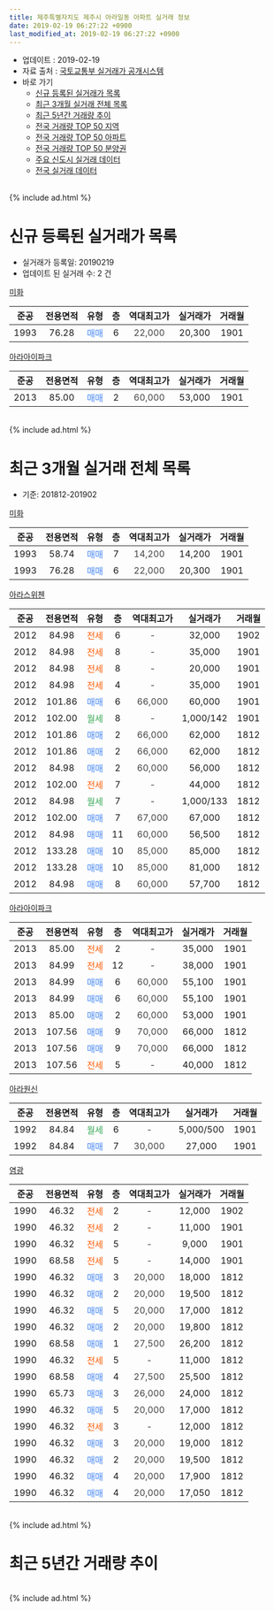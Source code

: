 ```yaml
---
title: 제주특별자치도 제주시 아라일동 아파트 실거래 정보
date: 2019-02-19 06:27:22 +0900
last_modified_at: 2019-02-19 06:27:22 +0900
---
```


* 업데이트 : 2019-02-19
* 자료 출처 : [국토교통부 실거래가 공개시스템](http://rt.molit.go.kr)
* 바로 가기
    * [신규 등록된 실거래가 목록](#신규-등록된-실거래가-목록)
    * [최근 3개월 실거래 전체 목록](#최근-3개월-실거래-전체-목록)
    * [최근 5년간 거래량 추이](#최근-5년간-거래량-추이)
    * [전국 거래량 TOP 50 지역](https://ayogom.github.io/apt-trade-info/최근-3개월-전국에서-가장-거래가-많이-발생한-지역)
    * [전국 거래량 TOP 50 아파트](https://ayogom.github.io/apt-trade-info/최근-3개월-전국에서-가장-거래가-많이-발생한-아파트)
    * [전국 거래량 TOP 50 분양권](https://ayogom.github.io/apt-trade-info/최근-3개월-전국에서-가장-거래가-많이-발생한-분양권)
    * [주요 신도시 실거래 데이터](https://ayogom.github.io/apt-trade-info/주요-신도시)
    * [전국 실거래 데이터](https://ayogom.github.io/apt-trade-info/전국)
<br>
{% include ad.html %}
<br>

# 신규 등록된 실거래가 목록
* 실거래가 등록일: 20190219
* 업데이트 된 실거래 수: 2 건


[미화](https://search.naver.com/search.naver?query=%EC%A0%9C%EC%A3%BC%ED%8A%B9%EB%B3%84%EC%9E%90%EC%B9%98%EB%8F%84+%EC%A0%9C%EC%A3%BC%EC%8B%9C+%EC%95%84%EB%9D%BC%EC%9D%BC%EB%8F%99+%EB%AF%B8%ED%99%94)

|준공|전용면적|유형|층|역대최고가|실거래가|거래월|
|:---:|:---:|:---:|:---:|:---:|:---:|:---:|
|1993|76.28|<span style="color:#4285f3">매매</span>|6|<span style="color:#444444">22,000</span>|20,300|1901|

[아라아이파크](https://search.naver.com/search.naver?query=%EC%A0%9C%EC%A3%BC%ED%8A%B9%EB%B3%84%EC%9E%90%EC%B9%98%EB%8F%84+%EC%A0%9C%EC%A3%BC%EC%8B%9C+%EC%95%84%EB%9D%BC%EC%9D%BC%EB%8F%99+%EC%95%84%EB%9D%BC%EC%95%84%EC%9D%B4%ED%8C%8C%ED%81%AC)

|준공|전용면적|유형|층|역대최고가|실거래가|거래월|
|:---:|:---:|:---:|:---:|:---:|:---:|:---:|
|2013|85.00|<span style="color:#4285f3">매매</span>|2|<span style="color:#444444">60,000</span>|53,000|1901|


<br>
{% include ad.html %}
<br>

# 최근 3개월 실거래 전체 목록
* 기준: 201812-201902


[미화](https://search.naver.com/search.naver?query=%EC%A0%9C%EC%A3%BC%ED%8A%B9%EB%B3%84%EC%9E%90%EC%B9%98%EB%8F%84+%EC%A0%9C%EC%A3%BC%EC%8B%9C+%EC%95%84%EB%9D%BC%EC%9D%BC%EB%8F%99+%EB%AF%B8%ED%99%94)

|준공|전용면적|유형|층|역대최고가|실거래가|거래월|
|:---:|:---:|:---:|:---:|:---:|:---:|:---:|
|1993|58.74|<span style="color:#4285f3">매매</span>|7|<span style="color:#444444">14,200</span>|14,200|1901|
|1993|76.28|<span style="color:#4285f3">매매</span>|6|<span style="color:#444444">22,000</span>|20,300|1901|

[아라스위첸](https://search.naver.com/search.naver?query=%EC%A0%9C%EC%A3%BC%ED%8A%B9%EB%B3%84%EC%9E%90%EC%B9%98%EB%8F%84+%EC%A0%9C%EC%A3%BC%EC%8B%9C+%EC%95%84%EB%9D%BC%EC%9D%BC%EB%8F%99+%EC%95%84%EB%9D%BC%EC%8A%A4%EC%9C%84%EC%B2%B8)

|준공|전용면적|유형|층|역대최고가|실거래가|거래월|
|:---:|:---:|:---:|:---:|:---:|:---:|:---:|
|2012|84.98|<span style="color:#ff5a00">전세</span>|6|<span style="color:#444444">-</span>|32,000|1902|
|2012|84.98|<span style="color:#ff5a00">전세</span>|8|<span style="color:#444444">-</span>|35,000|1901|
|2012|84.98|<span style="color:#ff5a00">전세</span>|8|<span style="color:#444444">-</span>|20,000|1901|
|2012|84.98|<span style="color:#ff5a00">전세</span>|4|<span style="color:#444444">-</span>|35,000|1901|
|2012|101.86|<span style="color:#4285f3">매매</span>|6|<span style="color:#444444">66,000</span>|60,000|1901|
|2012|102.00|<span style="color:#34a853">월세</span>|8|<span style="color:#444444">-</span>|1,000/142|1901|
|2012|101.86|<span style="color:#4285f3">매매</span>|2|<span style="color:#444444">66,000</span>|62,000|1812|
|2012|101.86|<span style="color:#4285f3">매매</span>|2|<span style="color:#444444">66,000</span>|62,000|1812|
|2012|84.98|<span style="color:#4285f3">매매</span>|2|<span style="color:#444444">60,000</span>|56,000|1812|
|2012|102.00|<span style="color:#ff5a00">전세</span>|7|<span style="color:#444444">-</span>|44,000|1812|
|2012|84.98|<span style="color:#34a853">월세</span>|7|<span style="color:#444444">-</span>|1,000/133|1812|
|2012|102.00|<span style="color:#4285f3">매매</span>|7|<span style="color:#444444">67,000</span>|67,000|1812|
|2012|84.98|<span style="color:#4285f3">매매</span>|11|<span style="color:#444444">60,000</span>|56,500|1812|
|2012|133.28|<span style="color:#4285f3">매매</span>|10|<span style="color:#444444">85,000</span>|85,000|1812|
|2012|133.28|<span style="color:#4285f3">매매</span>|10|<span style="color:#444444">85,000</span>|81,000|1812|
|2012|84.98|<span style="color:#4285f3">매매</span>|8|<span style="color:#444444">60,000</span>|57,700|1812|

[아라아이파크](https://search.naver.com/search.naver?query=%EC%A0%9C%EC%A3%BC%ED%8A%B9%EB%B3%84%EC%9E%90%EC%B9%98%EB%8F%84+%EC%A0%9C%EC%A3%BC%EC%8B%9C+%EC%95%84%EB%9D%BC%EC%9D%BC%EB%8F%99+%EC%95%84%EB%9D%BC%EC%95%84%EC%9D%B4%ED%8C%8C%ED%81%AC)

|준공|전용면적|유형|층|역대최고가|실거래가|거래월|
|:---:|:---:|:---:|:---:|:---:|:---:|:---:|
|2013|85.00|<span style="color:#ff5a00">전세</span>|2|<span style="color:#444444">-</span>|35,000|1901|
|2013|84.99|<span style="color:#ff5a00">전세</span>|12|<span style="color:#444444">-</span>|38,000|1901|
|2013|84.99|<span style="color:#4285f3">매매</span>|6|<span style="color:#444444">60,000</span>|55,100|1901|
|2013|84.99|<span style="color:#4285f3">매매</span>|6|<span style="color:#444444">60,000</span>|55,100|1901|
|2013|85.00|<span style="color:#4285f3">매매</span>|2|<span style="color:#444444">60,000</span>|53,000|1901|
|2013|107.56|<span style="color:#4285f3">매매</span>|9|<span style="color:#444444">70,000</span>|66,000|1812|
|2013|107.56|<span style="color:#4285f3">매매</span>|9|<span style="color:#444444">70,000</span>|66,000|1812|
|2013|107.56|<span style="color:#ff5a00">전세</span>|5|<span style="color:#444444">-</span>|40,000|1812|

[아라원신](https://search.naver.com/search.naver?query=%EC%A0%9C%EC%A3%BC%ED%8A%B9%EB%B3%84%EC%9E%90%EC%B9%98%EB%8F%84+%EC%A0%9C%EC%A3%BC%EC%8B%9C+%EC%95%84%EB%9D%BC%EC%9D%BC%EB%8F%99+%EC%95%84%EB%9D%BC%EC%9B%90%EC%8B%A0)

|준공|전용면적|유형|층|역대최고가|실거래가|거래월|
|:---:|:---:|:---:|:---:|:---:|:---:|:---:|
|1992|84.84|<span style="color:#34a853">월세</span>|6|<span style="color:#444444">-</span>|5,000/500|1901|
|1992|84.84|<span style="color:#4285f3">매매</span>|7|<span style="color:#444444">30,000</span>|27,000|1901|

[염광](https://search.naver.com/search.naver?query=%EC%A0%9C%EC%A3%BC%ED%8A%B9%EB%B3%84%EC%9E%90%EC%B9%98%EB%8F%84+%EC%A0%9C%EC%A3%BC%EC%8B%9C+%EC%95%84%EB%9D%BC%EC%9D%BC%EB%8F%99+%EC%97%BC%EA%B4%91)

|준공|전용면적|유형|층|역대최고가|실거래가|거래월|
|:---:|:---:|:---:|:---:|:---:|:---:|:---:|
|1990|46.32|<span style="color:#ff5a00">전세</span>|2|<span style="color:#444444">-</span>|12,000|1902|
|1990|46.32|<span style="color:#ff5a00">전세</span>|2|<span style="color:#444444">-</span>|11,000|1901|
|1990|46.32|<span style="color:#ff5a00">전세</span>|5|<span style="color:#444444">-</span>|9,000|1901|
|1990|68.58|<span style="color:#ff5a00">전세</span>|5|<span style="color:#444444">-</span>|14,000|1901|
|1990|46.32|<span style="color:#4285f3">매매</span>|3|<span style="color:#444444">20,000</span>|18,000|1812|
|1990|46.32|<span style="color:#4285f3">매매</span>|2|<span style="color:#444444">20,000</span>|19,500|1812|
|1990|46.32|<span style="color:#4285f3">매매</span>|5|<span style="color:#444444">20,000</span>|17,000|1812|
|1990|46.32|<span style="color:#4285f3">매매</span>|2|<span style="color:#444444">20,000</span>|19,800|1812|
|1990|68.58|<span style="color:#4285f3">매매</span>|1|<span style="color:#444444">27,500</span>|26,200|1812|
|1990|46.32|<span style="color:#ff5a00">전세</span>|5|<span style="color:#444444">-</span>|11,000|1812|
|1990|68.58|<span style="color:#4285f3">매매</span>|4|<span style="color:#444444">27,500</span>|25,500|1812|
|1990|65.73|<span style="color:#4285f3">매매</span>|3|<span style="color:#444444">26,000</span>|24,000|1812|
|1990|46.32|<span style="color:#4285f3">매매</span>|5|<span style="color:#444444">20,000</span>|17,000|1812|
|1990|46.32|<span style="color:#ff5a00">전세</span>|3|<span style="color:#444444">-</span>|12,000|1812|
|1990|46.32|<span style="color:#4285f3">매매</span>|3|<span style="color:#444444">20,000</span>|19,000|1812|
|1990|46.32|<span style="color:#4285f3">매매</span>|2|<span style="color:#444444">20,000</span>|19,500|1812|
|1990|46.32|<span style="color:#4285f3">매매</span>|4|<span style="color:#444444">20,000</span>|17,900|1812|
|1990|46.32|<span style="color:#4285f3">매매</span>|4|<span style="color:#444444">20,000</span>|17,050|1812|


<br>
{% include ad.html %}
<br>

# 최근 5년간 거래량 추이


<div style="width:100%;">
    <canvas id="deal_progress" height="200"></canvas>
</div>

<script>
new Chart(document.getElementById("deal_progress"), {
    type: 'line',
    data: {
        labels: ['201402','201403','201404','201405','201406','201407','201408','201409','201410','201411','201412','201501','201502','201503','201504','201505','201506','201507','201508','201509','201510','201511','201512','201601','201602','201603','201604','201605','201606','201607','201608','201609','201610','201611','201612','201701','201702','201703','201704','201705','201706','201707','201708','201709','201710','201711','201712','201801','201802','201803','201804','201805','201806','201807','201808','201809','201810','201811','201812','201901','201902'],
        datasets: [{
            label: '매매',
            pointRadius: 1,
            data: [8, 4, 2, 5, 3, 3, 6, 5, 8, 7, 3, 9, 7, 6, 6, 4, 3, 3, 2, 8, 11, 15, 14, 8, 8, 3, 4, 7, 7, 11, 13, 3, 12, 11, 14, 13, 6, 7, 7, 9, 3, 9, 2, 6, 10, 10, 10, 3, 2, 7, 6, 3, 4, 2, 8, 1, 10, 5, 22, 7, 0],
            borderColor: "rgba(255, 201, 14, 1)",
            backgroundColor: "rgba(255, 201, 14, 0.5)",
            fill: false,
            lineTension: 0
        },{
            label: '전월세',
            pointRadius: 1,
            data: [8, 2, 1, 1, 3, 3, 2, 2, 4, 5, 7, 10, 4, 3, 3, 1, 4, 5, 1, 1, 7, 6, 11, 10, 5, 4, 3, 2, 3, 7, 6, 3, 2, 7, 11, 12, 7, 1, 1, 2, 2, 2, 5, 3, 7, 12, 5, 12, 8, 3, 9, 5, 4, 6, 2, 6, 6, 9, 5, 10, 2],
            borderColor: "rgba(0, 141, 185, 1)",
            backgroundColor: "rgba(0, 141, 185, 0.5)",
            fill: false,
            lineTension: 0
        }
        ]
    },
    options: {
        responsive: true,
        title: {
            display: false
        },
        tooltips: {
            mode: 'index',
            intersect: false
        },
        hover: {
            mode: 'nearest',
            intersect: true
        },
        scales: {
            xAxes: [{
                display: true,
                scaleLabel: {
                    display: true,
                    labelString: '년/월'
                }
            }],
            yAxes: [{
                display: true,
                ticks: {
                    suggestedMin: 0,
                },
                scaleLabel: {
                    display: true,
                    labelString: '실거래 수'
                }
            }]
        }
    }
});

</script>


<br>
{% include ad.html %}
<br>


